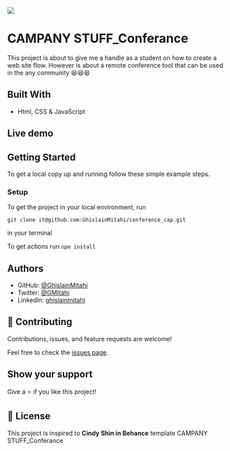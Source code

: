 ![](https://img.shields.io/badge/Microverse-blueviolet)

# CAMPANY STUFF_Conferance

This project is about to give me a handle as a student on how to create a web site flow.
However is about a remote conference tool that can be used in the any community 😆😆😆

## Built With

- Html, CSS & JavaScript

## Live demo


## Getting Started

To get a local copy up and running follow these simple example steps.

### Setup

 To get the project in your local environment, run 

 ```
 git clone it@github.com:GhislainMitahi/conference_cap.git
 
 ```
  in your terminal

  To get actions run ```npm install```



## Authors

- GitHub: [@GhislainMitahi](https://github.com/GhislainMitahi)
- Twitter: [@GMItahi](https://https://twitter.com/GMitahi)
- LinkedIn: [ghislainmitahi](https://linkedin.com/in/ghislain-mitahi/)


## 🤝 Contributing

Contributions, issues, and feature requests are welcome!

Feel free to check the [issues page](../../issues/).

## Show your support

Give a ⭐️ if you like this project!

## 📝 License

This project is inspired to **Cindy Shin in Behance** template CAMPANY STUFF_Conferance

